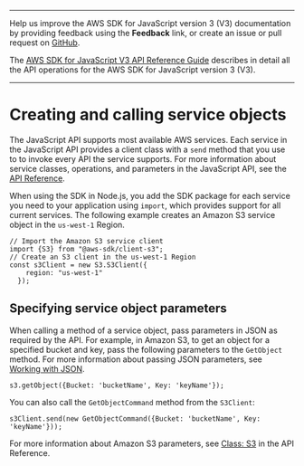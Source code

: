 --------

Help us improve the AWS SDK for JavaScript version 3 \(V3\) documentation by providing feedback using the **Feedback** link, or create an issue or pull request on [GitHub](https://github.com/awsdocs/aws-sdk-for-javascript-v3)\.

 The [AWS SDK for JavaScript V3 API Reference Guide](https://docs.aws.amazon.com/AWSJavaScriptSDK/v3/latest/index.html) describes in detail all the API operations for the AWS SDK for JavaScript version 3 \(V3\)\.

--------

# Creating and calling service objects<a name="creating-and-calling-service-objects"></a>

The JavaScript API supports most available AWS services\. Each service in the JavaScript API provides a client class with a `send` method that you use to to invoke every API the service supports\. For more information about service classes, operations, and parameters in the JavaScript API, see the [API Reference](https://docs.aws.amazon.com/AWSJavaScriptSDK/v3/latest/clients/client-transcribe/globals.html)\.

When using the SDK in Node\.js, you add the SDK package for each service you need to your application using `import`, which provides support for all current services\. The following example creates an Amazon S3 service object in the `us-west-1` Region\.

```
// Import the Amazon S3 service client
import {S3} from "@aws-sdk/client-s3"; 
// Create an S3 client in the us-west-1 Region
const s3Client = new S3.S3Client({
    region: "us-west-1"
  });
```

## Specifying service object parameters<a name="specifying-service-object-parameters"></a>

When calling a method of a service object, pass parameters in JSON as required by the API\. For example, in Amazon S3, to get an object for a specified bucket and key, pass the following parameters to the `GetObject` method\. For more information about passing JSON parameters, see [Working with JSON](working-with-json.md)\.

```
s3.getObject({Bucket: 'bucketName', Key: 'keyName'});
```

You can also call the `GetObjectCommand` method from the `S3Client`:

```
s3Client.send(new GetObjectCommand({Bucket: 'bucketName', Key: 'keyName'}));
```

For more information about Amazon S3 parameters, see [Class: S3](https://docs.aws.amazon.com/AWSJavaScriptSDK/v3/latest/clients/client-s3/index.html) in the API Reference\.